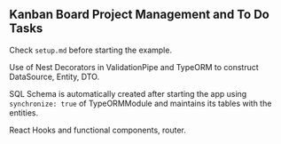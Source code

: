 ## Kanban Board Project Management and To Do Tasks  

Check `setup.md` before starting the example.  

Use of Nest Decorators in ValidationPipe and TypeORM to construct DataSource, Entity, DTO.  

SQL Schema is automatically created after starting the app using `synchronize: true` of TypeORMModule and maintains its tables with the entities.  

React Hooks and functional components, router.  

